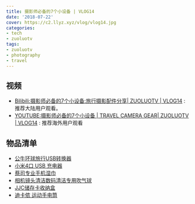 ```yaml
---
title: 摄影师必备的7个小设备 | VLOG14
date: '2018-07-22'
cover: https://c2.llyz.xyz/vlog/vlog14.jpg
categories:
- tech
- zuoluotv
tags:
- zuoluotv
- photography
- travel
---
```


## 视频

- [Bilibili:摄影师必备的7个小设备:旅行摄影配件分享| ZUOLUOTV | VLOG14](https://www.bilibili.com/video/av27485079) : 推荐大陆用户观看。
- [YOUTUBE:摄影师必备的7个小设备 | TRAVEL CAMERA GEAR| ZUOLUOTV | VLOG14](https://www.youtube.com/watch?v=Y7RTG5vaY2E) : 推荐海外用户观看

## 物品清单

- [公牛环球旅行USB转换器](https://zuoluo.tv/travel-power)
- [小米4口 USB 充电器](https://zuoluo.tv/mi-power-4-usb)
- [蔡司专业手机湿巾](https://zuoluo.tv/zeiss-wipe)
- [相机镜头清洁数码清洁专用吹气球](https://zuoluo.tv/vsgo-clean)
- [JJC储存卡收纳盒](https://zuoluo.tv/jjc-sd-case)
- [迪卡侬 运动手电筒](https://detail.tmall.com/item.htm?spm=a230r.1.14.1.7c584d699DAfYX&id=12508590562&cm_id=140105335569ed55e27b&abbucket=3)
